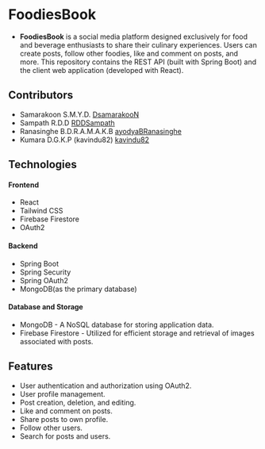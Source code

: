 # FoodiesBook

- **FoodiesBook** is a social media platform designed exclusively for food and beverage enthusiasts to share their culinary experiences. Users can create posts, follow other foodies, like and comment on posts, and more. This repository contains the REST API (built with Spring Boot) and the client web application (developed with React).

## Contributors

- Samarakoon S.M.Y.D. [DsamarakooN](https://github.com/DsamarakooN)
- Sampath R.D.D [RDDSampath](https://github.com/RDDSampath)
- Ranasinghe B.D.R.A.M.A.K.B [ayodyaBRanasinghe](https://github.com/ayodyaBRanasinghe)
- Kumara D.G.K.P (kavindu82) [kavindu82](https://github.com/kavindu82)

## Technologies

#### Frontend
- React
- Tailwind CSS
- Firebase Firestore
- OAuth2
#### Backend
- Spring Boot
- Spring Security
- Spring OAuth2
- MongoDB(as the primary database)
#### Database and Storage
- MongoDB - A NoSQL database for storing application data.
- Firebase Firestore - Utilized for efficient storage and retrieval of images associated with posts.

## Features

- User authentication and authorization using OAuth2.
- User profile management.
- Post creation, deletion, and editing.
- Like and comment on posts.
- Share posts to own profile.
- Follow other users.
- Search for posts and users.


  


